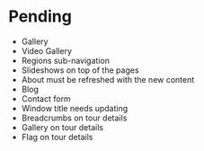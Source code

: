 # Pending

- Gallery
- Video Gallery
- Regions sub-navigation
- Slideshows on top of the pages
- About must be refreshed with the new content
- Blog
- Contact form
- Window title needs updating
- Breadcrumbs on tour details
- Gallery on tour details
- Flag on tour details
